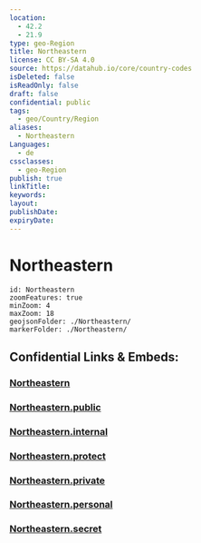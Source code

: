 ```yaml
---
location:
  - 42.2
  - 21.9
type: geo-Region
title: Northeastern
license: CC BY-SA 4.0
source: https://datahub.io/core/country-codes
isDeleted: false
isReadOnly: false
draft: false
confidential: public
tags:
  - geo/Country/Region
aliases:
  - Northeastern
Languages:
  - de
cssclasses:
  - geo-Region
publish: true
linkTitle:
keywords:
layout:
publishDate:
expiryDate:
---
```


# Northeastern

```leaflet
id: Northeastern
zoomFeatures: true 
minZoom: 4 
maxZoom: 18
geojsonFolder: ./Northeastern/
markerFolder: ./Northeastern/
```


## Confidential Links & Embeds: 

### [Northeastern](/_Standards/Earth/Continent/Europe/Europe~South/Macedonia~North/Municipalities~Macedonia/Northeastern.md) 

### [Northeastern.public](/_public/Earth/Continent/Europe/Europe~South/Macedonia~North/Municipalities~Macedonia/Northeastern.public.md) 

### [Northeastern.internal](/_internal/Earth/Continent/Europe/Europe~South/Macedonia~North/Municipalities~Macedonia/Northeastern.internal.md) 

### [Northeastern.protect](/_protect/Earth/Continent/Europe/Europe~South/Macedonia~North/Municipalities~Macedonia/Northeastern.protect.md) 

### [Northeastern.private](/_private/Earth/Continent/Europe/Europe~South/Macedonia~North/Municipalities~Macedonia/Northeastern.private.md) 

### [Northeastern.personal](/_personal/Earth/Continent/Europe/Europe~South/Macedonia~North/Municipalities~Macedonia/Northeastern.personal.md) 

### [Northeastern.secret](/_secret/Earth/Continent/Europe/Europe~South/Macedonia~North/Municipalities~Macedonia/Northeastern.secret.md)

